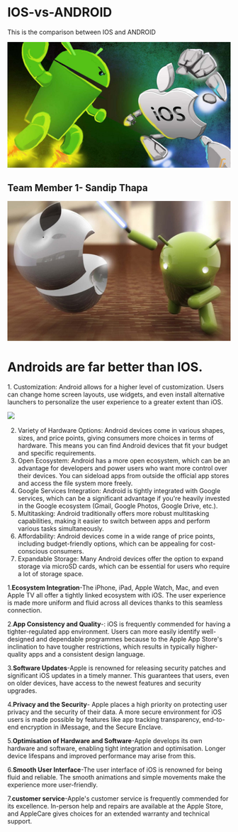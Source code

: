 # IOS-vs-ANDROID

This is the comparison between IOS and ANDROID

<img src="images/IOS vs android.png">

## Team Member 1- Sandip Thapa

<img src="images/Android slashes.jpeg">
<h1>Androids are far better than IOS.</h1>
<p>1. Customization: Android allows for a higher level of customization. Users can change home screen layouts, use widgets, and even install alternative launchers to personalize the user experience to a greater extent than iOS.</p>
<img src="images/customization of android.avif">

2. Variety of Hardware Options: Android devices come in various shapes, sizes, and price points, giving consumers more choices in terms of hardware. This means you can find Android devices that fit your budget and specific requirements.
3. Open Ecosystem: Android has a more open ecosystem, which can be an advantage for developers and power users who want more control over their devices. You can sideload apps from outside the official app stores and access the file system more freely.
4. Google Services Integration: Android is tightly integrated with Google services, which can be a significant advantage if you're heavily invested in the Google ecosystem (Gmail, Google Photos, Google Drive, etc.).
5. Multitasking: Android traditionally offers more robust multitasking capabilities, making it easier to switch between apps and perform various tasks simultaneously.
6. Affordability: Android devices come in a wide range of price points, including budget-friendly options, which can be appealing for cost-conscious consumers.
7. Expandable Storage: Many Android devices offer the option to expand storage via microSD cards, which can be essential for users who require a lot of storage space.
</p>











1.**Ecosystem Integration**-The iPhone, iPad, Apple Watch, Mac, and even Apple TV all offer a tightly linked ecosystem with iOS. The user experience is made more uniform and fluid across all devices thanks to this seamless connection.


2.**App Consistency and Quality**-: iOS is frequently commended for having a tighter-regulated app environment. Users can more easily identify well-designed and dependable programmes because to the Apple App Store's inclination to have tougher restrictions, which results in typically higher-quality apps and a consistent design language.


3.**Software Updates**-Apple is renowned for releasing security patches and significant iOS updates in a timely manner. This guarantees that users, even on older devices, have access to the newest features and security upgrades.


4.**Privacy and the Security**- Apple places a high priority on protecting user privacy and the security of their data. A more secure environment for iOS users is made possible by features like app tracking transparency, end-to-end encryption in iMessage, and the Secure Enclave.


5.**Optimisation of Hardware and Software**-Apple develops its own hardware and software, enabling tight integration and optimisation. Longer device lifespans and improved performance may arise from this.


6.**Smooth User Interface**-The user interface of iOS is renowned for being fluid and reliable. The smooth animations and simple movements make the experience more user-friendly.


7.**customer service**-Apple's customer service is frequently commended for its excellence. In-person help and repairs are available at the Apple Store, and AppleCare gives choices for an extended warranty and technical support.  
